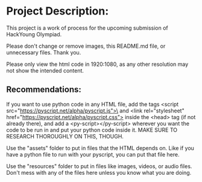 # Project Description:
This project is a work of process for the upcoming submission of HackYoung Olympiad.

Please don't change or remove images, this README.md file, or unnecessary files. Thank you.

Please only view the html code in 1920:1080, as any other resolution may not show the intended content.

## Recommendations:
If you want to use python code in any HTML file, add the tags \<script src="https://pyscript.net/alpha/pyscript.js">\</script> and \<link rel="stylesheet" href="https://pyscript.net/alpha/pyscript.css"> inside the \<head> tag (if not already there), and add a \<py-script>\</py-script> wherever you want the code to be run in and put your python code inside it. MAKE SURE TO RESEARCH THOROUGHLY ON THIS, THOUGH.

Use the "assets" folder to put in files that the HTML depends on. Like if you have a python file to run with your pyscript, you can put that file here.

Use the "resources" folder to put in files like images, videos, or audio files. Don't mess with any of the files here unless you know what you are doing.
